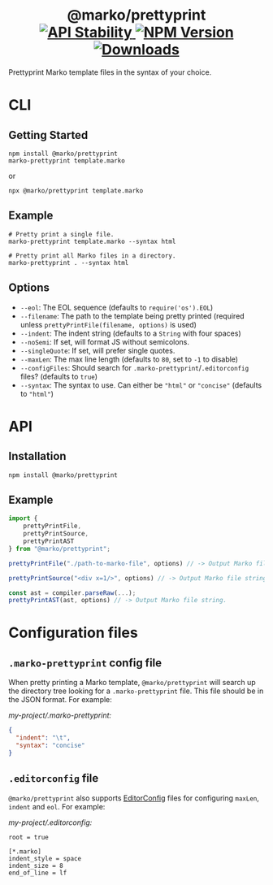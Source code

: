 <h1 align="center">
  <!-- Logo -->
  <br/>
  @marko/prettyprint
	<br/>

  <!-- Stability -->
  <a href="https://nodejs.org/api/documentation.html#documentation_stability_index">
    <img src="https://img.shields.io/badge/stability-stable-green.svg" alt="API Stability"/>
  </a>
  <!-- NPM Version -->
  <a href="https://npmjs.org/package/@marko/prettyprint">
    <img src="https://img.shields.io/npm/v/@marko/prettyprint.svg" alt="NPM Version"/>
  </a>
  <!-- Downloads -->
  <a href="https://npmjs.org/package/@marko/prettyprint">
    <img src="https://img.shields.io/npm/dm/@marko/prettyprint.svg" alt="Downloads"/>
  </a>
</h1>

Prettyprint Marko template files in the syntax of your choice.

# CLI

## Getting Started

```terminal
npm install @marko/prettyprint
marko-prettyprint template.marko
```

or

```terminal
npx @marko/prettyprint template.marko
```

## Example

```terminal
# Pretty print a single file.
marko-prettyprint template.marko --syntax html

# Pretty print all Marko files in a directory.
marko-prettyprint . --syntax html
```

## Options

- `--eol`: The EOL sequence (defaults to `require('os').EOL`)
- `--filename`: The path to the template being pretty printed (required unless `prettyPrintFile(filename, options)` is used)
- `--indent`: The indent string (defaults to a `String` with four spaces)
- `--noSemi`: If set, will format JS without semicolons.
- `--singleQuote`: If set, will prefer single quotes.
- `--maxLen`: The max line length (defaults to `80`, set to `-1` to disable)
- `--configFiles`: Should search for `.marko-prettyprint`/`.editorconfig` files? (defaults to `true`)
- `--syntax`: The syntax to use. Can either be `"html"` or `"concise"` (defaults to `"html"`)

# API

## Installation

```terminal
npm install @marko/prettyprint
```

## Example

```javascript
import {
    prettyPrintFile,
    prettyPrintSource,
    prettyPrintAST
} from "@marko/prettyprint";

prettyPrintFile("./path-to-marko-file", options) // -> Output Marko file string.

prettyPrintSource("<div x=1/>", options) // -> Output Marko file string.

const ast = compiler.parseRaw(...);
prettyPrintAST(ast, options) // -> Output Marko file string.
```

# Configuration files

## `.marko-prettyprint` config file

When pretty printing a Marko template, `@marko/prettyprint` will search up the directory tree looking for a `.marko-prettyprint` file. This file should be in the JSON format. For example:

_my-project/.marko-prettyprint:_

```json
{
  "indent": "\t",
  "syntax": "concise"
}
```

## `.editorconfig` file

`@marko/prettyprint` also supports [EditorConfig](https://github.com/editorconfig/editorconfig/wiki/EditorConfig-Properties) files for configuring `maxLen`, `indent` and `eol`. For example:

_my-project/.editorconfig:_

```
root = true

[*.marko]
indent_style = space
indent_size = 8
end_of_line = lf
```
